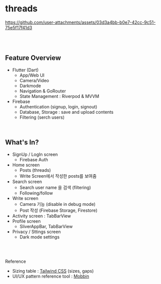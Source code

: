 # threads

https://github.com/user-attachments/assets/03d3a4bb-b0e7-42cc-9c51-75e5f17f41d3

<br/>  
<br/>

## Feature Overview

- Flutter (Dart)
  - App/Web UI
  - Camera/Video
  - Darkmode
  - Navigation & GoRouter
  - State Management : Riverpod & MVVM
- Firebase
  - Authentication (signup, login, signout)
  - Database, Storage : save and upload contents
  - Filtering (serch users)

<br/>

## What's In?

- SignUp / LogIn screen
  - Firebase Auth
- Home screen
  - Posts (threads)
  - Write Screen에서 작성한 posts를 보여줌
- Search screen
  - Search user name 을 검색 (filtering)
  - Following/follow
- Write screen
  - Camera 기능 (disable in debug mode)
  - Post 작성 (Firebase Storage, Firestore)
- Activity screen : TabBarView
- Profile screen
  - SliverAppBar, TabBarView
- Privacy / Sttings screen
  - Dark mode settings

<br/>  
<br/>

Reference

- Sizing table : [Tailwind CSS](https://tailwindcss.com/) (sizes, gaps)
- UI/UX pattern reference tool : [Mobbin](https://mobbin.com/)

